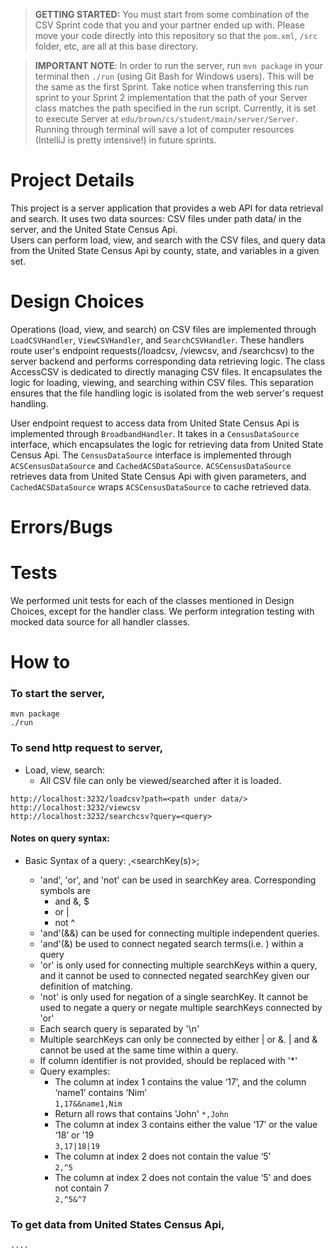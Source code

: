 > **GETTING STARTED:** You must start from some combination of the CSV Sprint code that you and your partner ended up with. Please move your code directly into this repository so that the `pom.xml`, `/src` folder, etc, are all at this base directory.

> **IMPORTANT NOTE**: In order to run the server, run `mvn package` in your terminal then `./run` (using Git Bash for Windows users). This will be the same as the first Sprint. Take notice when transferring this run sprint to your Sprint 2 implementation that the path of your Server class matches the path specified in the run script. Currently, it is set to execute Server at `edu/brown/cs/student/main/server/Server`. Running through terminal will save a lot of computer resources (IntelliJ is pretty intensive!) in future sprints.

# Project Details
This project is a server application that provides a web API for data retrieval and search. It uses two data sources: CSV files under path data/ in the server, and the United State Census Api.</br>
Users can perform load, view, and search with the CSV files, and query data from  the United State Census Api by county, state, and variables in a given set.

# Design Choices
Operations (load, view, and search) on CSV files are implemented through `LoadCSVHandler`, `ViewCSVHandler`, and `SearchCSVHandler`. These handlers route user's endpoint requests(/loadcsv, /viewcsv, and /searchcsv) to the server backend and performs corresponding data retrieving logic.
The class AccessCSV is dedicated to directly managing CSV files. It encapsulates the logic for loading, viewing, and searching within CSV files. This separation ensures that the file handling logic is isolated from the web server's request handling.

User endpoint request to access data from United State Census Api is implemented through  `BroadbandHandler`.  It takes in a `CensusDataSource` interface, which encapsulates the logic for retrieving data from United State Census Api.
The `CensusDataSource` interface is implemented through `ACSCensusDataSource` and `CachedACSDataSource`. `ACSCensusDataSource` retrieves data from United State Census Api with given parameters, and `CachedACSDataSource` wraps  `ACSCensusDataSource` to cache retrieved data. 

# Errors/Bugs

# Tests
We performed unit tests for each of the classes mentioned in Design Choices, except for the handler class. We perform integration testing with mocked data source for all handler classes.

# How to
### To start the server,
```angular2html
mvn package
./run
```
### To send http request to server,
- Load, view, search:
  - All CSV file can only be viewed/searched after it is loaded. 
```angular2html
http://localhost:3232/loadcsv?path=<path under data/>
http://localhost:3232/viewcsv
http://localhost:3232/searchcsv?query=<query>
```
#### Notes on query syntax:
  - Basic Syntax of a query:
    <colIdentifier>,<searchKey(s)>;
    - 'and', 'or', and 'not' can be used in searchKey area. Corresponding symbols are
        - and &, $
        - or |
        - not ^
    - 'and'(&&) can be used for connecting multiple independent queries.
    - 'and'(&)  be used to connect negated search terms(i.e. <searchKey>) within a query
    - 'or' is only used for connecting multiple searchKeys within a query, and it cannot be used to connected negated searchKey given our definition of matching.
    - 'not' is only used for negation of a single searchKey. It cannot be used to negate a query or negate multiple searchKeys connected by 'or'
    - Each search query is separated by '\n'
    - Multiple searchKeys can only be connected by either | or &. | and & cannot be used at the same time within a query.
    - If column identifier is not provided, <colIdentifier> should be replaced with '*'
    - Query examples:
        - The column at index 1 contains the value ‘17’, and the column ‘name1’ contains ‘Nim’<br/>
          `1,17&&name1,Nim`
        - Return all rows that contains 'John'
          `*,John`
        - The column at index 3 contains either the value ‘17’ or the value ‘18’ or '19<br/>
          `3,17|18|19`
        - The column at index 2 does not contain the value ‘5’<br/>
          `2,^5`
        - The column at index 2 does not contain the value ‘5’ and does not contain 7<br/>
          `2,^5&^7`
### To get data from United States Census Api,
```angular2html
....
```

